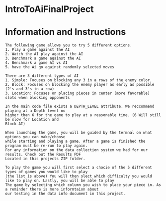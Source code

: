 # IntroToAiFinalProject

# Information and Instructions

    The following game allows you to try 5 different options.
    1. Play a game against the AI
    2. Watch the AI play against the AI
    3. Benchmark a game against the AI
    4. Benchmark a game AI vs AI
    5. have the Ai go against randomly selected moves

    There are 3 different types of AI
    1. Simple: Focuses on blocking any 3 in a rows of the enemy color. 
    2. Block: Focuses on blocking the enemy player as early as possible (2's and 3's in a row)
    3. Location: Focuses on placing pieces in center (more favorable) slots when blocking opponents

    In the main code file exists a DEPTH_LEVEL attribute. We reccommend playing at a Depth level no
    higher than 6 for the game to play at a reasonable time. (6 Will still be slow for Location and
    Block AI)

    When launching the game, you will be guided by the termnal on what options you can make/choose 
    while starting and playing a game. After a game is finished the program must be re-run to play again.
    For any information on the data collection system we had for our results. Check out the Results PDF 
    Located in this projects ZIP folder.
    
    To play the game you will first select a chocie of the 5 different types of games you would like to play
    (the list is above) You will then slect which difficulty you would like to play on. Lastly, you will be able to play
    The game by selecting which column you wish to place your piece in. As a reminder there is more informtaion about
    our testing in the data info document in this project.